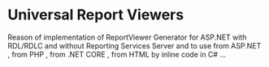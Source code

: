 # Universal Report Viewers

Reason of implementation of ReportViewer Generator for ASP.NET with RDL/RDLC and without Reporting Services Server
and to use from ASP.NET , from PHP , from .NET CORE , from HTML by inline code in C# ...
